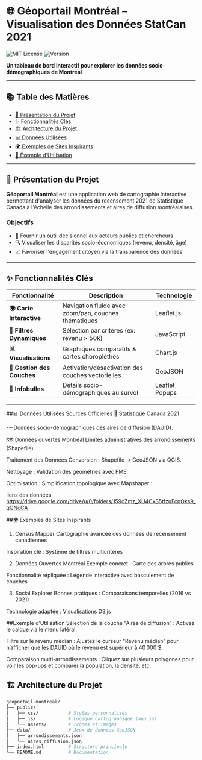 # 🌐 Géoportail Montréal – Visualisation des Données StatCan 2021

![MIT License](https://img.shields.io/badge/License-MIT-green.svg) 
![Version](https://img.shields.io/badge/Version-1.0.0-blue)

**Un tableau de bord interactif pour explorer les données socio-démographiques de Montréal**  


---

## 📚 Table des Matières
- [🌆 Présentation du Projet](#-présentation-du-projet)
- [✨ Fonctionnalités Clés](#-fonctionnalités-clés)
- [🏗 Architecture du Projet](#-architecture-du-projet)
- [📊 Données Utilisées](#-données-utilisées)
- [🌍 Exemples de Sites Inspirants](#-exemples-de-sites-inspirants)
- [🎯 Exemple d’Utilisation](#-exemple-dutilisation)


---

## 🌆 Présentation du Projet
**Géoportail Montréal** est une application web de cartographie interactive permettant d'analyser les données du recensement 2021 de Statistique Canada à l'échelle des arrondissements et aires de diffusion montréalaises.

### Objectifs
- 🎯 Fournir un outil décisionnel aux acteurs publics et chercheurs
- 🔍 Visualiser les disparités socio-économiques (revenu, densité, âge)
- 📈 Favoriser l'engagement citoyen via la transparence des données

---

## ✨ Fonctionnalités Clés
| Fonctionnalité | Description | Technologie |
|----------------|-------------|-------------|
| **🌍 Carte Interactive** | Navigation fluide avec zoom/pan, couches thématiques | Leaflet.js |
| **🔎 Filtres Dynamiques** | Sélection par critères (ex: revenu > 50k) | JavaScript |
| **📊 Visualisations** | Graphiques comparatifs & cartes choroplèthes | Chart.js |
| **🔄 Gestion des Couches** | Activation/désactivation des couches vectorielles | GeoJSON |
| **📌 Infobulles** | Détails socio-démographiques au survol | Leaflet Popups |

---



##📊 Données Utilisées
Sources Officielles
📂 Statistique Canada 2021
  
---Données socio-démographiques des aires de diffusion (DAUID).

🗺 Données ouvertes Montréal
Limites administratives des arrondissements (Shapefile).

Traitement des Données
Conversion :
Shapefile → GeoJSON via QGIS.

Nettoyage :
Validation des géométries avec FME.

Optimisation :
Simplification topologique avec Mapshaper :

liens des données https://drive.google.com/drive/u/0/folders/159cZmz_XU4CxS5tfzuFcpOks9_qQNcCA



##🌍 Exemples de Sites Inspirants
1. Census Mapper
Cartographie avancée des données de recensement canadiennes

Inspiration clé : Système de filtres multicritères

2. Données Ouvertes Montréal
Exemple concret : Carte des arbres publics

Fonctionnalité répliquée : Légende interactive avec basculement de couches

3. Social Explorer
Bonnes pratiques : Comparaisons temporelles (2016 vs 2021)

Technologie adaptée : Visualisations D3.js





##Exemple d’Utilisation
Sélection de la couche “Aires de diffusion” :
Activez le calque via le menu latéral.

Filtre sur le revenu médian :
Ajustez le curseur “Revenu médian” pour n’afficher que les DAUID où le revenu est supérieur à 40 000 $.

Comparaison multi-arrondissements :
Cliquez sur plusieurs polygones pour voir les pop-ups et comparer la population, la densité, etc.






## 🏗 Architecture du Projet

```bash
geoportail-montreal/
├── public/
│   ├── css/           # Styles personnalisés
│   ├── js/            # Logique cartographique (app.js)
│   └── assets/        # Icônes et images
├── data/              # Jeux de données GeoJSON
│   ├── arrondissements.json
│   └── aires_diffusion.json
├── index.html         # Structure principale
└── README.md          # Documentation
